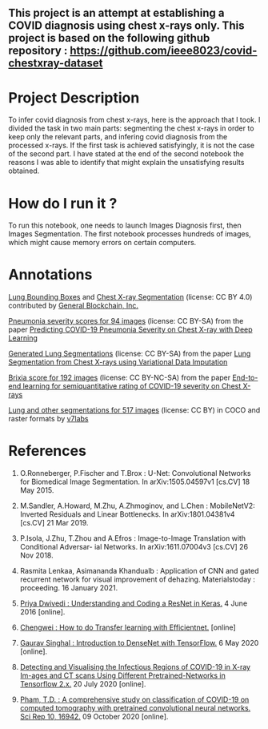 ## This project is an attempt at establishing a COVID diagnosis using chest x-rays only. This project is based on the following github repository : https://github.com/ieee8023/covid-chestxray-dataset

# Project Description

To infer covid diagnosis from chest x-rays, here is the approach that I took. I divided the task in two main parts: segmenting the chest x-rays in order to keep only the relevant parts, and infering covid diagnosis from the processed x-rays.
If the first task is achieved satisfyingly, it is not the case of the second part. I have stated at the end of the second notebook the reasons I was able to identify that might explain the unsatisfying results obtained.

# How do I run it ?

To run this notebook, one needs to launch Images Diagnosis first, then Images Segmentation. The first notebook processes hundreds of images, which might cause memory errors on certain computers.

# Annotations

[Lung Bounding Boxes](https://github.com/GeneralBlockchain/covid-19-chest-xray-lung-bounding-boxes-dataset) and [Chest X-ray Segmentation](https://github.com/GeneralBlockchain/covid-19-chest-xray-segmentations-dataset) (license: CC BY 4.0) contributed by [General Blockchain, Inc.](https://github.com/GeneralBlockchain)

[Pneumonia severity scores for 94 images](annotations/covid-severity-scores.csv) (license: CC BY-SA) from the paper [Predicting COVID-19 Pneumonia Severity on Chest X-ray with Deep Learning](http://arxiv.org/abs/2005.11856)

[Generated Lung Segmentations](annotations/lungVAE-masks) (license: CC BY-SA) from the paper [Lung Segmentation from Chest X-rays using Variational Data Imputation](https://arxiv.org/abs/2005.10052)

[Brixia score for 192 images](https://github.com/BrixIA/Brixia-score-COVID-19) (license: CC BY-NC-SA) from the paper [End-to-end learning for semiquantitative rating of COVID-19 severity on Chest X-rays](https://arxiv.org/abs/2006.04603)

[Lung and other segmentations for 517 images](https://github.com/v7labs/covid-19-xray-dataset/tree/master/annotations) (license: CC BY) in COCO and raster formats by [v7labs](https://github.com/v7labs/covid-19-xray-dataset)

# References

1. O.Ronneberger, P.Fischer and T.Brox : U-Net: Convolutional Networks for Biomedical Image
Segmentation. In arXiv:1505.04597v1 [cs.CV] 18 May 2015.

2. M.Sandler, A.Howard, M.Zhu, A.Zhmoginov, and L.Chen : MobileNetV2: Inverted Residuals
and Linear Bottlenecks. In arXiv:1801.04381v4 [cs.CV] 21 Mar 2019.

3. P.Isola, J.Zhu, T.Zhou and A.Efros : Image-to-Image Translation with Conditional Adversar-
ial Networks. In arXiv:1611.07004v3 [cs.CV] 26 Nov 2018.

4. Rasmita Lenkaa, Asimananda Khandualb : Application of CNN and gated recurrent network
for visual improvement of dehazing. Materialstoday : proceeding. 16 January 2021.

5. [Priya Dwivedi : Understanding and Coding a ResNet in Keras.](https://towardsdatascience.com/understanding-and-coding-a-resnet-in-keras-446d7ff84d33) 4 June 2016 [online].

6. [Chengwei : How to do Transfer learning with Efficientnet.](https://www.dlology.com/blog/transfer-learning-with-efficientnet/) [online]

7. [Gaurav Singhal : Introduction to DenseNet with TensorFlow.](https://www.pluralsight.com/guides/introduction-to-densenet-with-tensorflow) 6 May 2020 [online].

8. [Detecting and Visualising the Infectious Regions of COVID-19 in X-ray Im-ages and CT scans Using Different Pretrained-Networks in Tensorflow 2.x.](https://github.com/zeeshannisar/COVID-19) 20 July 2020 [online].

9. [Pham, T.D. : A comprehensive study on classification of COVID-19 on computed tomography with pretrained convolutional neural networks. Sci Rep 10, 16942.](https://doi.org/10.1038/s41598-020-74164-z) 09 October 2020 [online].
